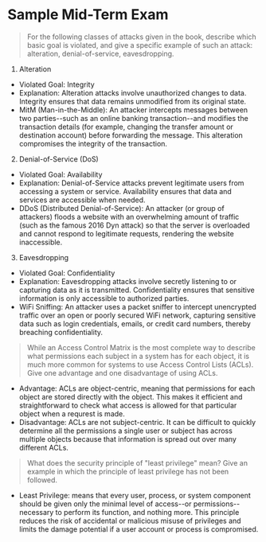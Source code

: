 # Sample Mid-Term Exam

> For the following classes of attacks given in the book, describe which basic goal is violated, and give a specific example of such an attack: alteration, denial-of-service, eavesdropping.

1. Alteration 
 - Violated Goal: Integrity
 - Explanation: Alteration attacks involve unauthorized changes to data. Integrity ensures that data remains unmodified from its original state. 
 - MitM (Man-in-the-Middle): An attacker intercepts messages between two parties--such as an online banking transaction--and modifies the transaction details (for example, changing the transfer amount or destination account) before forwarding the message. This alteration compromises the integrity of the transaction.

2. Denial-of-Service (DoS)
 - Violated Goal: Availability
 - Explanation: Denial-of-Service attacks prevent legitimate users from accessing a system or service. Availability ensures that data and services are accessible when needed. 
 - DDoS (Distributed Denial-of-Service): An attacker (or group of attackers) floods a website with an overwhelming amount of traffic (such as the famous 2016 Dyn attack) so that the server is overloaded and cannot respond to legitimate requests, rendering the website inaccessible.

3. Eavesdropping 
 - Violated Goal: Confidentiality
 - Explanation: Eavesdropping attacks involve secretly listening to or capturing data as it is transmitted. Confidentiality ensures that sensitive information is only accessible to authorized parties. 
 - WiFi Sniffing: An attacker uses a packet sniffer to intercept unencrypted traffic over an open or poorly secured WiFi network, capturing sensitive data such as login credentials, emails, or credit card numbers, thereby breaching confidentiality.


> While an Access Control Matrix is the most complete way to describe what permissions each subject in a system has for each object, it is much more common for systems to use Access Control Lists (ACLs). Give one advantage and one disadvantage of using ACLs. 

 - Advantage: ACLs are object-centric, meaning that permissions for each object are stored directly with the object. This makes it efficient and straightforward to check what access is allowed for that particular object when a requrest is made. 
 - Disadvantage: ACLs are not subject-centric. It can be difficult to quickly determine all the permissions a single user or subject has across multiple objects because that information is spread out over many different ACLs. 


> What does the security principle of "least privilege" mean? Give an example in which the principle of least privilege has not been followed. 

 - Least Privilege: means that every user, process, or system component should be given only the minimal level of access--or permissions--necessary to perform its function, and nothing more. This principle reduces the risk of accidental or malicious misuse of privileges and limits the damage potential if a user account or process is compromised. 